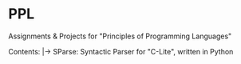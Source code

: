 # PPL
Assignments &amp; Projects for "Principles of Programming Languages"

Contents:
   |-> SParse: Syntactic Parser for "C-Lite", written in Python
